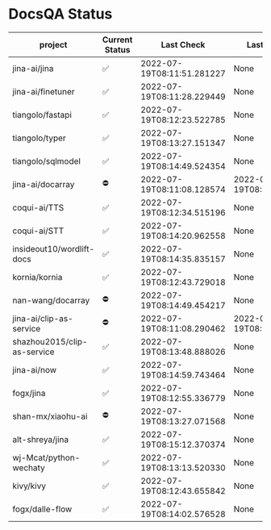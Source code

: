 # DocsQA Status

|          project          |Current Status|        Last Check        |      Last Downtime       |
|---------------------------|--------------|--------------------------|--------------------------|
|jina-ai/jina               |✅            |2022-07-19T08:11:51.281227|None                      |
|jina-ai/finetuner          |✅            |2022-07-19T08:11:28.229449|None                      |
|tiangolo/fastapi           |✅            |2022-07-19T08:12:23.522785|None                      |
|tiangolo/typer             |✅            |2022-07-19T08:13:27.151347|None                      |
|tiangolo/sqlmodel          |✅            |2022-07-19T08:14:49.524354|None                      |
|jina-ai/docarray           |⛔️           |2022-07-19T08:11:08.128574|2022-07-19T08:11:08.128560|
|coqui-ai/TTS               |✅            |2022-07-19T08:12:34.515196|None                      |
|coqui-ai/STT               |✅            |2022-07-19T08:14:20.962558|None                      |
|insideout10/wordlift-docs  |✅            |2022-07-19T08:14:35.835157|None                      |
|kornia/kornia              |✅            |2022-07-19T08:12:43.729018|None                      |
|nan-wang/docarray          |⛔️           |2022-07-19T08:14:49.454217|None                      |
|jina-ai/clip-as-service    |⛔️           |2022-07-19T08:11:08.290462|2022-07-19T08:11:08.290365|
|shazhou2015/clip-as-service|✅            |2022-07-19T08:13:48.888026|None                      |
|jina-ai/now                |✅            |2022-07-19T08:14:59.743464|None                      |
|fogx/jina                  |✅            |2022-07-19T08:12:55.336779|None                      |
|shan-mx/xiaohu-ai          |⛔️           |2022-07-19T08:13:27.071568|None                      |
|alt-shreya/jina            |✅            |2022-07-19T08:15:12.370374|None                      |
|wj-Mcat/python-wechaty     |✅            |2022-07-19T08:13:13.520330|None                      |
|kivy/kivy                  |✅            |2022-07-19T08:12:43.655842|None                      |
|fogx/dalle-flow            |✅            |2022-07-19T08:14:02.576528|None                      |
